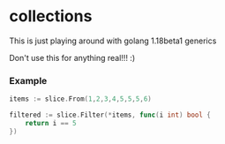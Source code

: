 # collections

This is just playing around with golang 1.18beta1 
generics 

Don't use this for anything real!!! :)

### Example
```go
items := slice.From(1,2,3,4,5,5,5,6)

filtered := slice.Filter(*items, func(i int) bool {
    return i == 5
})

```
